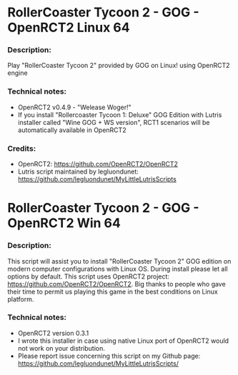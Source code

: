 # RollerCoaster Tycoon 2 - GOG - OpenRCT2 Linux 64
### Description:
Play "RollerCoaster Tycoon 2" provided by GOG on Linux! using OpenRCT2 engine
### Technical notes:
- OpenRCT2 v0.4.9 - "Welease Woger!"
- If you install "Rollercoaster Tycoon 1: Deluxe" GOG Edition with Lutris installer called "Wine GOG + WS version", RCT1 scenarios will be automatically available in OpenRCT2
### Credits:
- OpenRCT2: https://github.com/OpenRCT2/OpenRCT2
- Lutris script maintained by legluondunet: https://github.com/legluondunet/MyLittleLutrisScripts


# RollerCoaster Tycoon 2 - GOG - OpenRCT2 Win 64
### Description:
This script will assist you to install "RollerCoaster Tycoon 2" GOG edition on modern computer configurations with Linux OS.
During install please let all options by default.
This script uses OpenRCT2 project: https://github.com/OpenRCT2/OpenRCT2.
Big thanks to people who gave their time to permit us playing this game in the best conditions on Linux platform.
### Technical notes:
- OpenRCT2 version 0.3.1
- I wrote this installer in case using native Linux port of OpenRCT2 would not work on your distribution.
- Please report issue concerning this script on my Github page:
https://github.com/legluondunet/MyLittleLutrisScripts/
